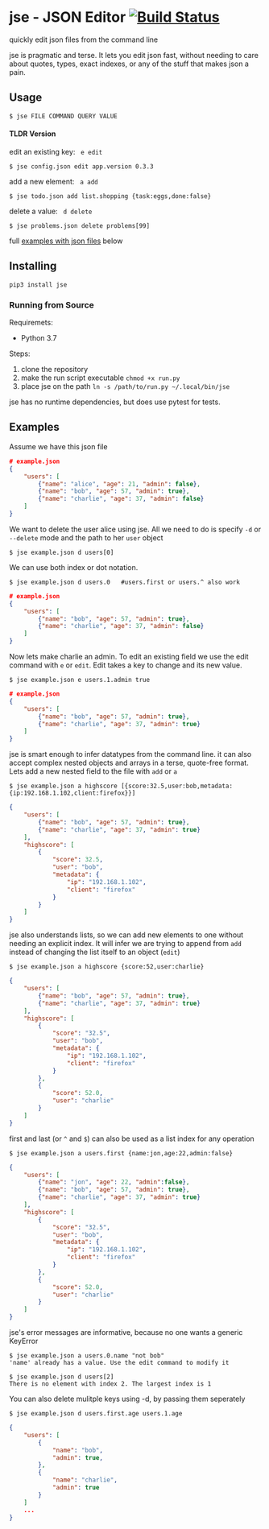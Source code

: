 # jse - JSON Editor [![Build Status](https://travis-ci.org/bjubes/jse.svg?branch=master)](https://travis-ci.org/bjubes/jse)


quickly edit json files from the command line

jse is pragmatic and terse. It lets you edit json fast, without needing to care about quotes, types, exact indexes, or any of the stuff that makes json a pain.
## Usage
```
$ jse FILE COMMAND QUERY VALUE
```
#### TLDR Version
edit an existing key: ``` e edit```
```
$ jse config.json edit app.version 0.3.3
```
add a new element: ``` a add```
```
$ jse todo.json add list.shopping {task:eggs,done:false}
```
delete a value: ``` d delete```
```
$ jse problems.json delete problems[99]
```
full [examples with json files](#examples) below

## Installing

```
pip3 install jse
```

### Running from Source
Requiremets:
- Python 3.7

Steps:
1. clone the repository
2. make the run script executable `chmod +x run.py`
3. place jse on the path `ln -s /path/to/run.py ~/.local/bin/jse`

jse has no runtime dependencies, but does use pytest for tests.


## Examples
Assume we have this json file
```json
# example.json
{
    "users": [
        {"name": "alice", "age": 21, "admin": false},
        {"name": "bob", "age": 57, "admin": true},
        {"name": "charlie", "age": 37, "admin": false}
    ]
}
```

We want to delete the user alice using jse. All we need to do is specify `-d` or `--delete` mode and the path to her `user` object
```
$ jse example.json d users[0]
```
We can use both index or dot notation.
```shell
$ jse example.json d users.0   #users.first or users.^ also work
```
```json
# example.json
{
    "users": [
        {"name": "bob", "age": 57, "admin": true},
        {"name": "charlie", "age": 37, "admin": false}
    ]
}
```
Now lets make charlie an admin. To edit an existing field we use the edit command with `e` or `edit`. Edit takes a key to change and its new value.
```
$ jse example.json e users.1.admin true
```
```json
# example.json
{
    "users": [
        {"name": "bob", "age": 57, "admin": true},
        {"name": "charlie", "age": 37, "admin": true}
    ]
}
```
jse is smart enough to infer datatypes from the command line. it can also accept complex nested objects and arrays in a terse, quote-free format. Lets add a new nested field to the file with `add` or `a`
```
$ jse example.json a highscore [{score:32.5,user:bob,metadata:{ip:192.168.1.102,client:firefox}}]
```
```json
{
    "users": [
        {"name": "bob", "age": 57, "admin": true},
        {"name": "charlie", "age": 37, "admin": true}
    ],
    "highscore": [
        {
            "score": 32.5,
            "user": "bob",
            "metadata": {
                "ip": "192.168.1.102",
                "client": "firefox"
            }
        }
    ]
}
```
jse also understands lists, so we can add new elements to one without needing an explicit index. It will infer we are trying to append from `add` instead of changing the list itself to an object (`edit`)
```
$ jse example.json a highscore {score:52,user:charlie}
```
```json
{
    "users": [
        {"name": "bob", "age": 57, "admin": true},
        {"name": "charlie", "age": 37, "admin": true}
    ],
    "highscore": [
        {
            "score": "32.5",
            "user": "bob",
            "metadata": {
                "ip": "192.168.1.102",
                "client": "firefox"
            }
        },
        {
            "score": 52.0,
            "user": "charlie"
        }
    ]
}
```
first and last (or `^` and `$`) can also be used as a list index for any operation

```
$ jse example.json a users.first {name:jon,age:22,admin:false}
```
```json
{
    "users": [
        {"name": "jon", "age": 22, "admin":false},
        {"name": "bob", "age": 57, "admin": true},
        {"name": "charlie", "age": 37, "admin": true}
    ],
    "highscore": [
        {
            "score": "32.5",
            "user": "bob",
            "metadata": {
                "ip": "192.168.1.102",
                "client": "firefox"
            }
        },
        {
            "score": 52.0,
            "user": "charlie"
        }
    ]
}
```

jse's error messages are informative, because no one wants a generic KeyError
```
$ jse example.json a users.0.name "not bob"
'name' already has a value. Use the edit command to modify it
```
```
$ jse example.json d users[2]
There is no element with index 2. The largest index is 1
```

You can also delete mulitple keys using -d, by passing them seperately
```
$ jse example.json d users.first.age users.1.age
```
```json
{
    "users": [
        {
            "name": "bob",
            "admin": true,
        },
        {
            "name": "charlie",
            "admin": true
        }
    ]
    ...
}
```
